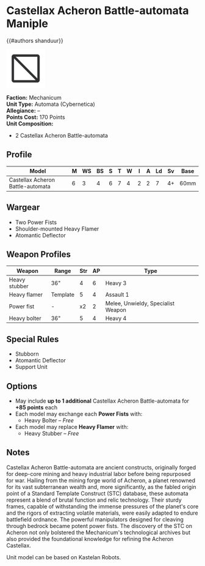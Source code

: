 # Castellax Acheron Battle-automata Maniple

{{#authors shanduur}}

<img class="right" src="assets/image.png" width="20%">

**Faction:** Mechanicum  
**Unit Type:** Automata (Cybernetica)  
**Allegiance:** –  
**Points Cost:** 170 Points  
**Unit Composition:**  
- 2 Castellax Acheron Battle-automata

## Profile

| Model                             | M   | WS  | BS  | S   | T   | W   | I   | A   | Ld  | Sv  | Base |
| --------------------------------- | --- | --- | --- | --- | --- | --- | --- | --- | --- | --- | ---- |
| Castellax Acheron Battle-automata | 6   | 3   | 4   | 6   | 7   | 4   | 2   | 2   | 7   | 4+  | 60mm |

## Wargear

* Two Power Fists
* Shoulder-mounted Heavy Flamer
* Atomantic Deflector

## Weapon Profiles

| Weapon        | Range    | Str | AP  | Type                               |
| ------------- | -------- | --- | --- | ---------------------------------- |
| Heavy stubber | 36"      | 4   | 6   | Heavy 3                            |
| Heavy flamer  | Template | 5   | 4   | Assault 1                          |
| Power fist    | -        | x2  | 2   | Melee, Unwieldy, Specialist Weapon |
| Heavy bolter  | 36"      | 5   | 4   | Heavy 4                            |

## Special Rules

- Stubborn
- Atomantic Deflector
- Support Unit

## Options

- May include **up to 1 additional** Castellax Acheron Battle-automata for **+85 points** each
- Each model may exchange each **Power Fists** with:
  - Heavy Bolter – _Free_
- Each model may replace **Heavy Flamer** with:
  - Heavy Stubber – _Free_

## Notes

Castellax Acheron Battle-automata are ancient constructs, originally forged for deep-core mining and heavy industrial labor before being repurposed for war. Hailing from the mining forge world of Acheron, a planet renowned for its vast subterranean wealth and, more significantly, as the fabled origin point of a Standard Template Construct (STC) database, these automata represent a blend of brutal function and relic technology. Their sturdy frames, capable of withstanding the immense pressures of the planet's core and the rigors of extracting volatile materials, were easily adapted to endure battlefield ordnance. The powerful manipulators designed for cleaving through bedrock became potent power fists. The discovery of the STC on Acheron not only bolstered the Mechanicum's technological archives but also provided the foundational knowledge for refining the Acheron Castellax.

Unit model can be based on Kastelan Robots.

